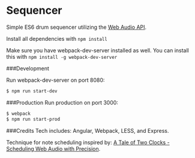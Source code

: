 # Sequencer

Simple ES6 drum sequencer utilizing the [Web Audio API](https://developer.mozilla.org/en-US/docs/Web/API/Web_Audio_API).

Install all dependencies with `npm install`

Make sure you have webpack-dev-server installed as well. You can install this with `npm install -g webpack-dev-server` 

###Development

Run webpack-dev-server on port 8080:

```sh
$ npm run start-dev
```

###Production
Run production on port 3000:

```sh
$ webpack
$ npm run start-prod
```
###Credits
Tech includes: Angular, Webpack, LESS, and Express.

Technique for note scheduling inspired by:
[A Tale of Two Clocks - Scheduling Web Audio with
Precision](https://www.html5rocks.com/en/tutorials/audio/scheduling/).
